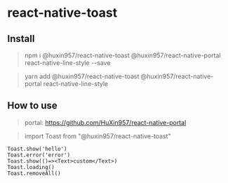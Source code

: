 # react-native-toast
## Install
> npm i @huxin957/react-native-toast @huxin957/react-native-portal react-native-line-style --save

>yarn add @huxin957/react-native-toast @huxin957/react-native-portal react-native-line-style

## How to use
> portal: https://github.com/HuXin957/react-native-portal

> import Toast from "@huxin957/react-native-toast"

~~~
Toast.show('hello')
Toast.error('error')
Toast.show(()=><Text>custom</Text>)
Toast.loading()
Toast.removeAll()
~~~
